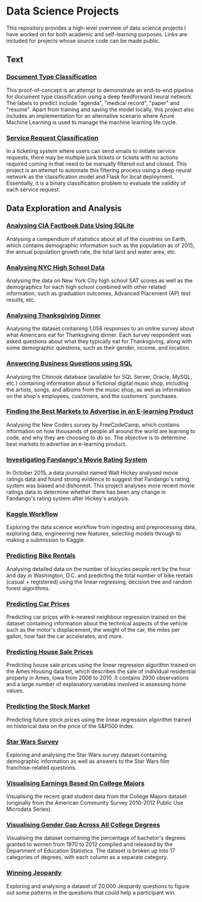 # Data Science Projects
This repository provides a high-level overview of data science projects I have worked on for both academic and self-learning purposes. Links are included for projects whose source code can be made public.
## Text
### [Document Type Classification](https://github.com/alexenriquent/document-classification)
This proof-of-concept is an attempt to demonstrate an end-to-end pipeline for document type classification using a deep feedforward neural network. The labels to predict include "agenda", "medical record", "paper" and "resume". Apart from training and saving the model locally, this project also includes an implementation for an alternative scenario where Azure Machine Learning is used to manage the machine learning life cycle.
### [Service Request Classification](https://github.com/alexenriquent/sr-classification)
In a ticketing system where users can send emails to initiate service requests, there may be multiple junk tickets or tickets with no actions required coming in that need to be manually filtered out and closed. This project is an attempt to automate this filtering process using a deep neural network as the classification model and Flask for local deployment. Essentially, it is a binary classification problem to evaluate the validity of each service request.
## Data Exploration and Analysis
### [Analysing CIA Factbook Data Using SQLite](https://github.com/alexenriquent/dataquest/tree/master/facebook)
Analysing a compendium of statistics about all of the countries on Earth, which contains demographic information such as the population as of 2015, the annual population growth rate, the total land and water area, etc.
### [Analysing NYC High School Data](https://github.com/alexenriquent/dataquest/tree/master/schools)
Analysing the data on New York City high school SAT scores as well as the demographics for each high school combined with other related information, such as graduation outcomes, Advanced Placement (AP) test results, etc.
### [Analysing Thanksgiving Dinner](https://github.com/alexenriquent/dataquest/tree/master/thanksgiving)
Analysing the dataset containing 1,058 responses to an online survey about what Americans eat for Thanksgiving dinner. Each survey respondent was asked questions about what they typically eat for Thanksgiving, along with some demographic questions, such as their gender, income, and location. 
### [Answering Business Questions using SQL](https://github.com/alexenriquent/dataquest/tree/master/chinook)
Analysing the Chinook database (available for SQL Server, Oracle, MySQL, etc.) containing information about a fictional digital music shop, including the artists, songs, and albums from the music shop, as well as information on the shop's employees, customers, and the customers' purchases.
### [Finding the Best Markets to Advertise in an E-learning Product](https://github.com/alexenriquent/dataquest/tree/master/new-coders)
Analysing the New Coders survey by FreeCodeCamp, which contains information on how thousands of people all around the world are learning to code, and why they are choosing to do so. The objective is to determine best markets to advertise an e-learning product.
### [Investigating Fandango's Movie Rating System](https://github.com/alexenriquent/dataquest/tree/master/fandango)
In October 2015, a data journalist named Walt Hickey analysed movie ratings data and found strong evidence to suggest that Fandango's rating system was biased and dishonest. This project analyses more recent movie ratings data to determine whether there has been any change in Fandango's rating system after Hickey's analysis.
### [Kaggle Workflow](https://github.com/alexenriquent/dataquest/tree/master/kaggle)
Exploring the data science workflow from ingesting and preprocessing data, exploring data, engineering new features, selecting models through to making a submission to Kaggle.
### [Predicting Bike Rentals](https://github.com/alexenriquent/dataquest/tree/master/bike-rentals)
Analysing detailed data on the number of bicycles people rent by the hour and day in Washington, D.C. and predicting the total number of bike rentals (casual + registered) using the linear regressing, decision tree and random forest algorithms.
### [Predicting Car Prices](https://github.com/alexenriquent/dataquest/tree/master/car-prices)
Predicting car prices with k-nearest neighbour regression trained on the dataset containing information about the technical aspects of the vehicle such as the motor's displacement, the weight of the car, the miles per gallon, how fast the car accelerates, and more.
### [Predicting House Sale Prices](https://github.com/alexenriquent/dataquest/tree/master/housing)
Predicting house sale prices using the linear regression algorithm trained on the Ames Housing dataset, which describes the sale of individual residential property in Ames, Iowa from 2006 to 2010. It contains 2930 observations and a large number of explanatory variables involved in assessing home values.
### [Predicting the Stock Market](https://github.com/alexenriquent/dataquest/tree/master/stock-market)
Predicting future stock prices using the linear regression algorithm trained on historical data on the price of the S&P500 Index.
### [Star Wars Survey](https://github.com/alexenriquent/dataquest/tree/master/star-wars)
Exploring and analysing the Star Wars survey dataset containing demographic information as well as answers to the Star Wars film franchise-related questions.
### [Visualising Earnings Based On College Majors](https://github.com/alexenriquent/dataquest/tree/master/college-majors)
Visualising the recent grad student data from the College Majors dataset (originally from the American Community Survey 2010-2012 Public Use Microdata Series).
### [Visualising Gender Gap Across All College Degrees](https://github.com/alexenriquent/dataquest/tree/master/gender-gap)
Visualising the dataset containing the percentage of bachelor's degrees granted to women from 1970 to 2012 compiled and released by the Department of Education Statistics. The dataset is broken up into 17 categories of degrees, with each column as a separate category.
### [Winning Jeopardy](https://github.com/alexenriquent/dataquest/tree/master/jeopardy)
Exploring and analysing a dataset of 20,000 Jeopardy questions to figure out some patterns in the questions that could help a participant win.
